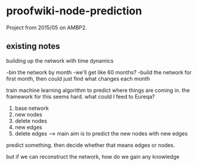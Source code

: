 # proofwiki-node-prediction

Project from 2015/05 on AMBP2.

## existing notes

building up the network with time dynamics

-bin the network by month
     -we'll get like 60 months?
-build the network for first month, then could just find what changes each month

train machine learning algorithm to predict where things are coming in.
the framework for this seems hard.
what could I feed to Eureqa?

1. base network
2. new nodes
3. delete nodes
4. new edges
5. delete edges
 --> main aim is to predict the new nodes with new edges

predict something. then decide whether that means edges or nodes.


but if we can reconstruct the network, how do we gain any knowledge
